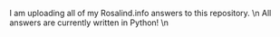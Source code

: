 I am uploading all of my Rosalind.info answers to this repository. \n
All answers are currently written in Python! \n

